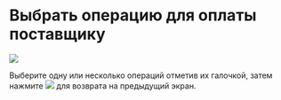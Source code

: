 # Выбрать операцию для оплаты поставщику
![](https://github.com/smpb05/DSS-Retail/blob/project-screenshots/%D0%B2%D1%8B%D0%B1%D0%BE%D1%80%20%D0%BE%D0%BF%D1%80%D0%B5%D1%86%D0%B8%D0%B8%20%D0%B4%D0%BB%D1%8F%20%D0%BE%D0%BF%D0%BB%D0%B0%D1%82%D1%8B%20%D0%BF%D0%BE%D1%81%D1%82.png)

Выберите одну или несколько операций отметив их галочкой, затем нажмите ![](https://github.com/smpb05/DSS-Retail/blob/project-screenshots/%D0%BA%D0%BD%D0%BE%D0%BF%D0%BA%D0%B0%20%D0%BD%D0%B0%D0%B7%D0%B0%D0%B41.png) для возврата на предыдущий экран.